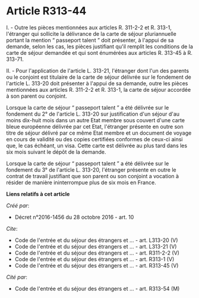 # Article R313-44

I. - Outre les pièces mentionnées aux articles R. 311-2-2 et R. 313-1, l'étranger qui sollicite la délivrance de la carte de
séjour pluriannuelle portant la mention “ passeport talent ” doit présenter, à l'appui de sa demande, selon les cas, les
pièces justifiant qu'il remplit les conditions de la carte de séjour demandée et qui sont énumérées aux articles R. 313-45 à
R. 313-71. 

II. - Pour l'application de l'article L. 313-21, l'étranger dont l'un des parents ou le conjoint est titulaire de la carte de
séjour délivrée sur le fondement de l'article L. 313-20 doit présenter à l'appui de sa demande, outre les pièces mentionnées
aux articles R. 311-2-2 et R. 313-1, la carte de séjour accordée à son parent ou conjoint. 

Lorsque la carte de séjour “ passeport talent ” a été délivrée sur le fondement du 2° de l'article L. 313-20 sur
justification d'un séjour d'au moins dix-huit mois dans un autre Etat membre sous couvert d'une carte bleue européenne
délivrée par cet Etat, l'étranger présente en outre son titre de séjour délivré par ce même Etat membre et un document de
voyage en cours de validité ou des copies certifiées conformes de ceux-ci ainsi que, le cas échéant, un visa. Cette carte est
délivrée au plus tard dans les six mois suivant le dépôt de la demande. 

Lorsque la carte de séjour “ passeport talent ” a été délivrée sur le fondement du 3° de l'article L. 313-20, l'étranger
présente en outre le contrat de travail justifiant que son parent ou son conjoint a vocation à résider de manière
ininterrompue plus de six mois en France.

**Liens relatifs à cet article**

_Créé par_:

  - Décret n°2016-1456 du 28 octobre 2016 - art. 10

_Cite_:

  - Code de l'entrée et du séjour des étrangers et ... - art. L313-20 (V)
  - Code de l'entrée et du séjour des étrangers et ... - art. L313-21 (V)
  - Code de l'entrée et du séjour des étrangers et ... - art. R311-2-2 (V)
  - Code de l'entrée et du séjour des étrangers et ... - art. R313-1 (V)
  - Code de l'entrée et du séjour des étrangers et ... - art. R313-45 (V)

_Cité par_:

  - Code de l'entrée et du séjour des étrangers et ... - art. R313-54 (M)
